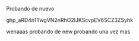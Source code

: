 
Probando de nuevo

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

wenaaas probando de new probando una vez mas